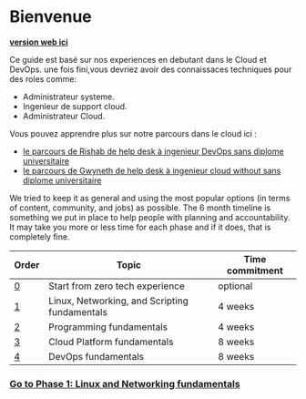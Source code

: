 # Bienvenue 

**[version web ici](https://learntocloud.guide)**

Ce guide est basé sur nos experiences en debutant dans le Cloud et DevOps. une fois fini,vous devriez avoir des connaissaces techniques pour des roles comme:

- Administrateur systeme.
- Ingenieur de support cloud.
- Administrateur Cloud.

Vous pouvez apprendre plus sur notre parcours dans le cloud ici :
- [le parcours de Rishab  de help desk à ingenieur DevOps sans diplome universitaire ](https://youtu.be/LZuWZ0SBYm8) 
- [le parcours de Gwyneth de help desk à ingenieur cloud  without sans diplome universitaire](https://youtu.be/kluKaLXJ2lg)

We tried to keep it as general and using the most popular options (in terms of content, community, and jobs) as possible. The 6 month timeline is something we put in place to help people with planning and accountability. It may take you more or less time for each phase and if it does, that is completely fine.


| Order | Topic                           | Time commitment |
|-------|---------------------------------|-------------------|
| [0](phase0/README.md)     | Start from zero tech experience  | optional 
| [1](phase1/README.md)     | Linux, Networking, and Scripting fundamentals | 4 weeks           |
| [2](phase2/README.md)     | Programming fundamentals | 4 weeks           |
| [3](phase3/README.md)    | Cloud Platform fundamentals| 8 weeks           |
| [4](phase4/README.md)     | DevOps fundamentals         | 8 weeks           |




### [Go to Phase 1: Linux and Networking fundamentals](phase1/README.md)
